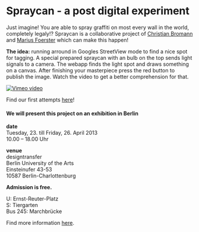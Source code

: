 Spraycan - a post digital experiment
====================================

Just imagine! You are able to spray graffiti on most every wall in the world, completely legaly!?
Spraycan is a collaborative project of [Christian Bromann](christian-bromann.com) and [Marius Foerster](mezla.de)
which can make this happen!

**The idea:** running arround in Googles StreetView mode to find a nice spot for tagging. A
special prepared spraycan with an bulb on the top sends light signals to a camera. The webapp
finds the light spot and draws something on a canvas. After finishing your masterpiece press
the red button to publish the image. Watch the video to get a better comprehension for that.

[![Vimeo video](http://b.vimeocdn.com/ts/405/275/405275272_960.jpg "Spraycan - a post digital experiment")](http://vimeo.com/58402906)

Find our first attempts [here](http://spraycan.christian-bromann.com/blog/)!


#### We will present this project on an exhibition in Berlin

**date**<br>
Tuesday, 23. till Friday, 26. April 2013<br>
10.00 – 18.00 Uhr

**venue**<br>
designtransfer<br>
Berlin University of the Arts<br>
Einsteinufer 43-53<br>
10587 Berlin-Charlottenburg<br>

**Admission is free.**

U: Ernst-Reuter-Platz<br>
S: Tiergarten<br>
Bus 245: Marchbrücke<br>

Find more information [here](http://www.designtransfer.udk-berlin.de/index.php?n=Veranstaltungen.Postdigitalistbesser).